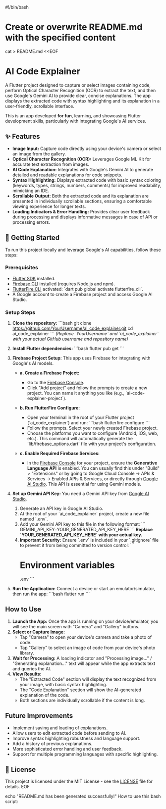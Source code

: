 #!/bin/bash

# Create or overwrite README.md with the specified content
cat > README.md <<EOF
# AI Code Explainer

A Flutter project designed to capture or select images containing code, perform Optical Character Recognition (OCR) to extract the text, and then use Google's Gemini AI to provide clear, concise explanations. The app displays the extracted code with syntax highlighting and its explanation in a user-friendly, scrollable interface.

This is an app developed **for fun**, learning, and showcasing Flutter development skills, particularly with integrating Google's AI services.

## ✨ Features

-   **Image Input:** Capture code directly using your device's camera or select an image from the gallery.
-   **Optical Character Recognition (OCR):** Leverages Google ML Kit for accurate text extraction from images.
-   **AI Code Explanation:** Integrates with Google's Gemini AI to generate detailed and readable explanations for code snippets.
-   **Syntax Highlighting:** Displays extracted code with basic syntax coloring (keywords, types, strings, numbers, comments) for improved readability, mimicking an IDE.
-   **Scrollable Output:** Both the extracted code and its explanation are presented in individually scrollable sections, ensuring a comfortable viewing experience for longer texts.
-   **Loading Indicators & Error Handling:** Provides clear user feedback during processing and displays informative messages in case of API or processing errors.

## 🚀 Getting Started

To run this project locally and leverage Google's AI capabilities, follow these steps:

### Prerequisites

* [Flutter SDK](https://flutter.dev/docs/get-started/install) installed.
* [Firebase CLI](https://firebase.google.com/docs/cli#install_the_firebase_cli) installed (requires Node.js and npm).
* [FlutterFire CLI](https://firebase.google.com/docs/cli#install_the_firebase_cli) activated: \`dart pub global activate flutterfire_cli\`.
* A Google account to create a Firebase project and access Google AI Studio.

### Setup Steps

1.  **Clone the repository:**
    \`\`\`bash
    git clone https://github.com/YourUsername/ai_code_explainer.git
    cd ai_code_explainer
    \`\`\`
    *(Replace \`YourUsername\` and \`ai_code_explainer\` with your actual GitHub username and repository name)*

2.  **Install Flutter dependencies:**
    \`\`\`bash
    flutter pub get
    \`\`\`

3.  **Firebase Project Setup:**
    This app uses Firebase for integrating with Google's AI models.

    * **a. Create a Firebase Project:**
        * Go to the [Firebase Console](https://console.firebase.google.com/).
        * Click "Add project" and follow the prompts to create a new project. You can name it anything you like (e.g., \`ai-code-explainer-project\`).

    * **b. Run FlutterFire Configure:**
        * Open your terminal in the root of your Flutter project (\`ai_code_explainer\`) and run:
            \`\`\`bash
            flutterfire configure
            \`\`\`
        * Follow the prompts. Select your newly created Firebase project.
        * Choose the platforms you want to configure (Android, iOS, web, etc.). This command will automatically generate the \`lib/firebase_options.dart\` file with your project's configuration.

    * **c. Enable Required Firebase Services:**
        * In the [Firebase Console](https://console.firebase.google.com/) for your project, ensure the **Generative Language API** is enabled. You can usually find this under "Build" > "Extensions" or by going to Google Cloud Console -> APIs & Services -> Enabled APIs & Services, or directly through [Google AI Studio](https://aistudio.google.com/app/apikey). This API is essential for using Gemini models.

4.  **Set up Gemini API Key:**
    You need a Gemini API key from [Google AI Studio](https://aistudio.google.com/app/apikey).

    1.  Generate an API key in Google AI Studio.
    2.  At the root of your \`ai_code_explainer\` project, create a new file named \`.env\`.
    3.  Add your Gemini API key to this file in the following format:
        \`\`\`
        GEMINI_API_KEY=YOUR_GENERATED_API_KEY_HERE
        \`\`\`
        **Replace \`YOUR_GENERATED_API_KEY_HERE\` with your actual key.**
    4.  **Important Security:** Ensure \`.env\` is included in your \`.gitignore\` file to prevent it from being committed to version control:
        \`\`\`
        # Environment variables
        .env
        \`\`\`

5.  **Run the Application:**
    Connect a device or start an emulator/simulator, then run the app:
    \`\`\`bash
    flutter run
    \`\`\`

## How to Use

1.  **Launch the App:** Once the app is running on your device/emulator, you will see the main screen with "Camera" and "Gallery" buttons.
2.  **Select or Capture Image:**
    * Tap "Camera" to open your device's camera and take a photo of code.
    * Tap "Gallery" to select an image of code from your device's photo library.
3.  **Wait for Processing:** A loading indicator and "Processing image..." / "Generating explanation..." text will appear while the app extracts text and queries the AI.
4.  **View Results:**
    * The "Extracted Code" section will display the text recognized from your image, with basic syntax highlighting.
    * The "Code Explanation" section will show the AI-generated explanation of the code.
    * Both sections are individually scrollable if the content is long.

## Future Improvements

* Implement saving and loading of explanations.
* Allow users to edit extracted code before sending to AI.
* Improve syntax highlighting robustness and language support.
* Add a history of previous explanations.
* More sophisticated error handling and user feedback.
* Support for multiple programming languages with specific highlighting.

## 📄 License

This project is licensed under the MIT License - see the [LICENSE](LICENSE) file for details.
EOF

echo "README.md has been generated successfully!"
How to use this bash script:
